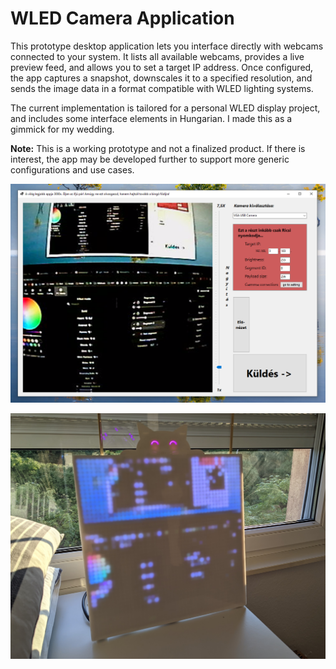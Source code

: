 # WLED Camera Application

This prototype desktop application lets you interface directly with webcams connected to your system. It lists all available webcams, provides a live preview feed, and allows you to set a target IP address. Once configured, the app captures a snapshot, downscales it to a specified resolution, and sends the image data in a format compatible with WLED lighting systems.

The current implementation is tailored for a personal WLED display project, and includes some interface elements in Hungarian. I made this as a gimmick for my wedding.

**Note:** This is a working prototype and not a finalized product. If there is interest, the app may be developed further to support more generic configurations and use cases.


![App Screenshot](img/Example1.png)

![Device Screenshot](img/Example2.jpg)

